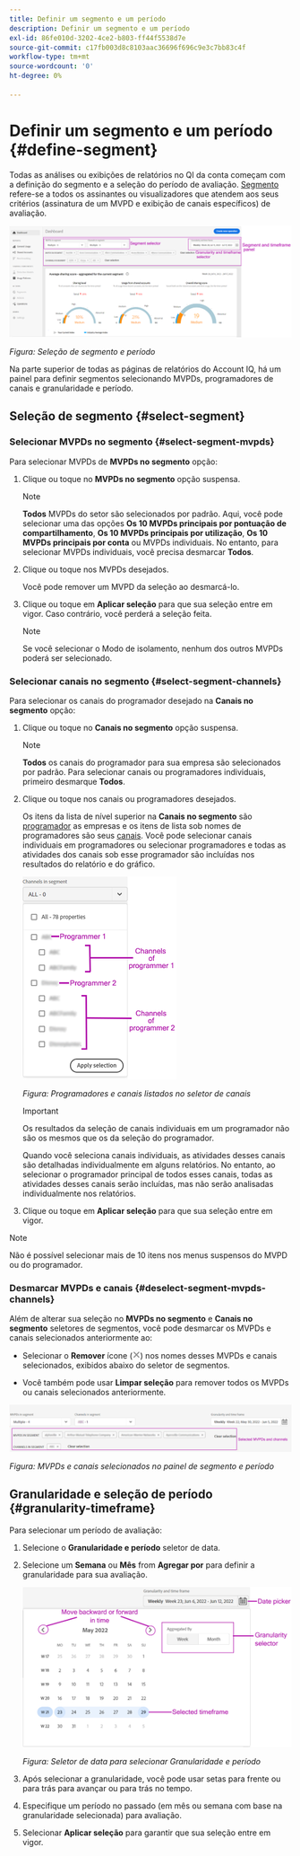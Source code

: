 ```yaml
---
title: Definir um segmento e um período
description: Definir um segmento e um período
exl-id: 86fe010d-3202-4ce2-b803-ff44f5538d7e
source-git-commit: c17fb003d8c8103aac36696f696c9e3c7bb83c4f
workflow-type: tm+mt
source-wordcount: '0'
ht-degree: 0%

---
```


# Definir um segmento e um período {#define-segment}

Todas as análises ou exibições de relatórios no QI da conta começam com a definição do segmento e a seleção do período de avaliação. [Segmento](/help/AccountIQ/product-concepts.md#segmet-def) refere-se a todos os assinantes ou visualizadores que atendem aos seus critérios (assinatura de um MVPD e exibição de canais específicos) de avaliação.

![](assets/segment-panel.png)

*Figura: Seleção de segmento e período*

Na parte superior de todas as páginas de relatórios do Account IQ, há um painel para definir segmentos selecionando MVPDs, programadores de canais e granularidade e período.

## Seleção de segmento {#select-segment}

### Selecionar MVPDs no segmento {#select-segment-mvpds}

Para selecionar MVPDs de **MVPDs no segmento** opção:

1. Clique ou toque no **MVPDs no segmento** opção suspensa.

   >[!NOTE]
   >
   >**Todos** MVPDs do setor são selecionados por padrão. Aqui, você pode selecionar uma das opções **Os 10 MVPDs principais por pontuação de compartilhamento**, **Os 10 MVPDs principais por utilização**, **Os 10 MVPDs principais por conta** ou MVPDs individuais. No entanto, para selecionar MVPDs individuais, você precisa desmarcar **Todos**.

1. Clique ou toque nos MVPDs desejados.

   Você pode remover um MVPD da seleção ao desmarcá-lo.

1. Clique ou toque em **Aplicar seleção** para que sua seleção entre em vigor. Caso contrário, você perderá a seleção feita.

   >[!NOTE]
   >
   >Se você selecionar o Modo de isolamento, nenhum dos outros MVPDs poderá ser selecionado.

### Selecionar canais no segmento {#select-segment-channels}

Para selecionar os canais do programador desejado na **Canais no segmento** opção:

1. Clique ou toque no **Canais no segmento** opção suspensa.

   >[!NOTE]
   >
   >**Todos** os canais do programador para sua empresa são selecionados por padrão. Para selecionar canais ou programadores individuais, primeiro desmarque **Todos**.

1. Clique ou toque nos canais ou programadores desejados.

   Os itens da lista de nível superior na **Canais no segmento** são [programador](/help/AccountIQ/product-concepts.md#programmer-def) as empresas e os itens de lista sob nomes de programadores são seus [canais](/help/AccountIQ/product-concepts.md#channel-def). Você pode selecionar canais individuais em programadores ou selecionar programadores e todas as atividades dos canais sob esse programador são incluídas nos resultados do relatório e do gráfico.

   ![](assets/programmer-channels.png)


   *Figura: Programadores e canais listados no seletor de canais*

   >[!IMPORTANT]
   >
   >Os resultados da seleção de canais individuais em um programador não são os mesmos que os da seleção do programador.
   >
   >
   >Quando você seleciona canais individuais, as atividades desses canais são detalhadas individualmente em alguns relatórios. No entanto, ao selecionar o programador principal de todos esses canais, todas as atividades desses canais serão incluídas, mas não serão analisadas individualmente nos relatórios.

1. Clique ou toque em **Aplicar seleção** para que sua seleção entre em vigor.

>[!NOTE]
>
>Não é possível selecionar mais de 10 itens nos menus suspensos do MVPD ou do programador.

### Desmarcar MVPDs e canais {#deselect-segment-mvpds-channels}

Além de alterar sua seleção no **MVPDs no segmento** e **Canais no segmento** seletores de segmentos, você pode desmarcar os MVPDs e canais selecionados anteriormente ao:

* Selecionar o **Remover** ícone (![ícone remover](assets/remove-icon.png)) nos nomes desses MVPDs e canais selecionados, exibidos abaixo do seletor de segmentos.

* Você também pode usar **Limpar seleção** para remover todos os MVPDs ou canais selecionados anteriormente.

![](assets/segment-panel-selection.png)

*Figura: MVPDs e canais selecionados no painel de segmento e período*

## Granularidade e seleção de período {#granularity-timeframe}

Para selecionar um período de avaliação:

1. Selecione o **Granularidade e período** seletor de data.

1. Selecione um **Semana** ou **Mês** from **Agregar por** para definir a granularidade para sua avaliação.

   ![](assets/granularity-timeframe-weekwise.png)


   *Figura: Seletor de data para selecionar Granularidade e período*

1. Após selecionar a granularidade, você pode usar setas para frente ou para trás para avançar ou para trás no tempo.

1. Especifique um período no passado (em mês ou semana com base na granularidade selecionada) para avaliação.

1. Selecionar **Aplicar seleção** para garantir que sua seleção entre em vigor.
